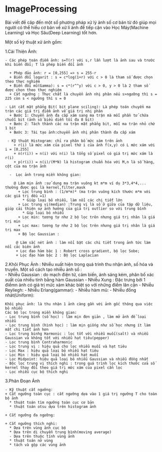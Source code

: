 # ImageProcessing
Bài viết đề câp đến một số phương pháp xử lý ảnh số cơ bản từ đó giúp mọi người có thể hiểu cơ bản về xử lí ảnh để tiếp cận vào Học Máy(Machine Learning) và Học Sâu(Deep Learning) tốt hơn.








Một số  kỹ thuật xử ảnh gồm:

  1.Cải Thiện Ảnh:
  
    - Các phép toán điểm ảnh: s=T(r) với s,r lần lượt là ảnh sau và trước khi biến đổi; T là phép biến đổi ảnh
    
      + Phép đảo ảnh: r = [0,255] => s = 255-r
      + Biến đổi logarit : s = c*log(1+r) với c > 0 là tham số được chọn theo thực nghiệm
      + Biến đổi mũ(Gamma): s = c*(r^^y) với c > 0, y > 0 là 2 tham số được chọn theo thực nghiệm
      + Cắt ngưỡng : Thực chất là chuyển ảnh nhị phân nếu s>ngưỡng thì s = 225 còn s < ngưỡng thì s = 0  
      
    - Lát cắt mặt phẳng Bit( bit plane sciling): Là phép toán chuyển ma trận các giá trị điểm ảnh về giá trị nhị phân
      + Bước 1: Chuyển ảnh đa cấp xám sang ma trận mà mỗi phần tử chứa chuỗi bit (ảnh số biểu diễn tối đa 8 bit)
      + Bước 2: Tách thành các na trận mặt phẳng bit, mỗi ma trận nhỏ chứ 1 bit
      + Bước 3: Tái tạo ảnh:chuyển ảnh nhị phân thành đa cấp xám 
      
     - Kỹ thuật Histogram: chỉ ra phân bố mức xám trên ảnh
        + r(i) là mức xám của pixel thứ i của ảnh f(x,y) có L mức xám với i = [0,255]
        + n(r(i)) = n(i) với n(i) là tổng số pixel có giá trị mức xám là r(i)
        + p(r(i)) = n(i)/(M*N) là histogram chuẩn hóa với M,n là số hàng, cột của ma trận ảnh
        
      -  Lọc ảnh trong miền không gian:
      
        @ Làm mịn ảnh :sử dụng ma trận vuông kt m*m ví dụ 3*3,4*4,... thường được gọi là kernel,filter,mask
          + Lọc trung bình : (1/m*m)* (ma trận vuông kích thước m*m với các giá trị đều =1)
            * Giúp loại bỏ nhiễu, làm nổi các chi tiết lớn
          + Lọc trung vị(median) :Trung vị là số ở giữa của tập dữ liệu, giúp cải thiện sự ảnh hưởng của giá trị outlier so với trung bình
            * Gúp loại bỏ nhiễu
          + Lọc min: tương tự như 2 bộ lọc trên nhưng giá trị nhân là giá trị min
          + Lọc max: tương tự như 2 bộ lọc trên nhưng giá trị nhân là giá trị max
          + Bộ lọc Gaussian :
          
         @ Làm sắc nét ảnh : làm nổi bật các chi tiết trong ảnh tức làm nổi các biên ảnh
         + Lọc đạo hàm bậc 1 : Robert cross gradient, bộ lọc Sobe;
         + Lọc đạo hàm bậc 2 : Bộ lọc Laplacian     
  2.Khôi Phục Ảnh :
    Nhiễu xuất hiện trong quá trình thu nhận ảnh, số hóa và truyền. Một số cách tạo nhiễu ảnh số :   
    - Nhiễu Gaussian : do mạch điện tử, cảm biến, ánh sáng kém, phân bố xác suất của nhiều tính bằng hàm Gaussian
    - Nhiễu Xung : Đặc trưng bởi 1 điểmn ảnh có giá trị mức xám khác biệt so với những điểm lân cận
    - Nhiễu Reyliegh:
    - Nhiễu Erlang(gammar):
    - Nhiễu hàm mũ:
    - Nhiễu đồng nhât(Uniform):
    
    Khôi phục ảnh: là thu nhận 1 ảnh càng gần với ảnh gốc thông qua việc bỏ nhiễu
    Các bộ lọc trong miền không gian:
    - Lọc trung bình (số học) : làm mịn đơn giản , làm mở ảnh để loại nhiễu
    - Lọc trung bình (hình học) : làm mịn giống như số học nhưng ít làm mất chi tiết ảnh hơn
    - Lọc trung binhg Harmonic : lọc tốt với nhiễu muối(salt) và nhiễu Gaussian và không tốt với nhiễu hạt tiêu(pepper)
    - Lọc trung bình Contraharmonic
    - Lọc trung vị : hiệu quả cho lọc nhiễu muối và hạt tiêu
    - Lọc Max : hiệu quả loại bỏ nhiễu hạt tiêu
    - Lọc Min : hiệu quả loại bỏ nhiễu hạt muối
    - Lọc Midpoint: hiệu quả loại bỏ nhiễu Gaussian và nhiễu đồng nhất
    - Bộc lọc trung vị thích nghi : trong quá trình lọc kích thước cửa số kernel thay đổi theo giá trị mức xám của pixel cần lọc
    - Lọc nhiễu cục bộ thích nghi 
  3.Phân Đoạn Ảnh 
  
    - Kỹ thuật cắt ngưỡng:
    + Cắt ngưỡng toàn cục : cắt ngưỡng dựa vào 1 giá trị ngưỡng T cho toàn bộ ảnh
      * thuật toán tìm ngưỡng toàn cục cơ bản
      * thuật toán otsu dựa trên histogram ảnh
      
    + Cắt ngưỡng đa ngưỡng:
    
    + Cắt ngưỡng thích nghi:
      * Dựa trên vùng ảnh cục bộ
      * Dựa trên di chuyển trung bình(moving average)
      - Dựa trên thuộc tính vùng ảnh
      * thuật toán nở vùng
      * tách và gộp các vùng ảnh
    
